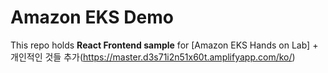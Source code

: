 # Amazon EKS Demo 
This repo holds **React Frontend sample** for [Amazon EKS Hands on Lab] + 개인적인 것들 추가(https://master.d3s71i2n51x60t.amplifyapp.com/ko/)
